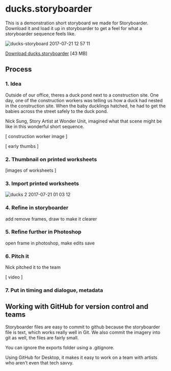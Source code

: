 # ducks.storyboarder

This is a demonstration short storyboard we made for Storyboarder. Download it and load it up in storyboarder to get a feel for what a storyboarder sequence feels like.

![ducks-storyboard 2017-07-21 12 57 11](https://user-images.githubusercontent.com/441117/28473827-40125556-6e14-11e7-9f5f-1165803633fe.gif)

[Download ducks.storyboarder](https://github.com/wonderunit/ducks-storyboarder/archive/master.zip) [43 MB]

## Process

### 1. Idea

Outside of our office, theres a duck pond next to a construction site. One day, one of the construction workers was telling us how a duck had nested in the construction site. When the baby ducklings hatched, he had to get the babies across the street safely to the duck pond.

Nick Sung, Story Artist at Wonder Unit, imagined what that scene might be like in this wonderful short sequence.

[ construction worker image ]

[ early thumbs ]

### 2. Thumbnail on printed worksheets

[images of worksheets ]

### 3. Import printed worksheets

![ducks 2 2017-07-21 01 03 12](https://user-images.githubusercontent.com/441117/28474059-0ee60396-6e15-11e7-88af-92b2f36aff84.gif)


### 4. Refine in storyboarder

add remove frames, draw to make it clearer

### 5. Refine further in Photoshop

open frame in photoshop, make edits save

### 6. Pitch it

Nick pitched it to the team

[ video ]

### 7. Put in timing and dialogue, metadata

## Working with GitHub for version control and teams

Storyboarder files are easy to commit to github because the storyboarder file is text, which works really well in Git.
We also commit the imagery into git as well, the files are fairly small.

You can ignore the exports folder using a .gitignore.

Using GitHub for Desktop, it makes it easy to work on a team with artists who aren't even that tech savvy.
